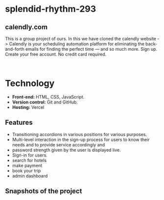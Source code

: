 # splendid-rhythm-293
## calendly.com
This is a group project of ours. In this we have cloned the calendly website ->  Calendly is your scheduling automation platform for eliminating the back-and-forth emails for finding the perfect time — and so much more. Sign up. Create your free account. No credit card required.


<br>





  
# Technology

- **Front-end:** HTML, CSS, JavaScript.
- **Version control:** Git and GitHub.
- **Hosting:** Vercel

  
## Features

- Transitioning accordions in various positions for various
purposes.
- Multi-level interaction in the sign-up process for users to
know their needs and to provide service accordingly and
- password strength given by the user is displayed live.
- Sign-in for users.
- search for hotels
- make payment
- book your trip
- admin dashboard

## Snapshots of the project






